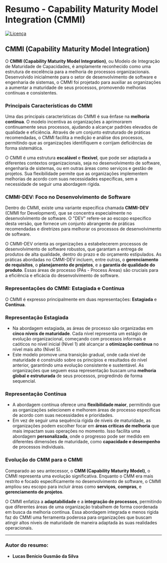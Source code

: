 # Resumo - Capability Maturity Model Integration (CMMI)

[![Licença](https://licensebuttons.net/p/zero/1.0/88x31.png)](https://github.com/lukebgds/Summary_CMMI/blob/main/LICENSE)

## CMMI (Capability Maturity Model Integration)

O **CMMI (Capability Maturity Model Integration)**, ou Modelo de Integração de Maturidade de Capacidades, é amplamente reconhecido como uma estrutura de excelência para a melhoria de processos organizacionais. Desenvolvido inicialmente para o setor de desenvolvimento de software e engenharia de sistemas, o CMMI foi projetado para auxiliar as organizações a aumentar a maturidade de seus processos, promovendo melhorias contínuas e consistentes.

### Principais Características do CMMI

Uma das principais características do CMMI é sua ênfase na **melhoria contínua**. O modelo incentiva as organizações a aprimorarem continuamente seus processos, ajudando a alcançar padrões elevados de qualidade e eficiência. Através de um conjunto estruturado de práticas recomendadas, o CMMI facilita a medição e análise dos processos, permitindo que as organizações identifiquem e corrijam deficiências de forma sistemática.

O CMMI é uma estrutura **escalável** e **flexível**, que pode ser adaptada a diferentes contextos organizacionais, seja no desenvolvimento de software, engenharia de sistemas, ou em outras áreas como serviços e gestão de projetos. Sua flexibilidade permite que as organizações implementem melhorias de acordo com suas necessidades específicas, sem a necessidade de seguir uma abordagem rígida.

### CMMI-DEV: Foco no Desenvolvimento de Software

Dentro do CMMI, existe uma variante específica chamada **CMMI-DEV** (CMMI for Development), que se concentra especialmente no desenvolvimento de software. O "DEV" refere-se ao escopo específico desta versão, que fornece um conjunto abrangente de práticas recomendadas e diretrizes para melhorar os processos de desenvolvimento de software.

O CMMI-DEV orienta as organizações a estabelecerem processos de desenvolvimento de software robustos, que garantam a entrega de produtos de alta qualidade, dentro do prazo e do orçamento estipulados. As práticas abordadas no CMMI-DEV incluem, entre outras, o **gerenciamento de requisitos**, o **planejamento de projetos**, e a **garantia de qualidade do produto**. Essas áreas de processo (PAs - Process Areas) são cruciais para a eficiência e eficácia do desenvolvimento de software.

### Representações do CMMI: Estagiada e Contínua

O CMMI é expresso principalmente em duas representações: **Estagiada** e **Contínua**.

### Representação Estagiada

- Na abordagem estagiada, as áreas de processo são organizadas em **cinco níveis de maturidade**. Cada nível representa um estágio de evolução organizacional, começando com processos informais e caóticos no nível inicial (Nível 1) até alcançar a **otimização contínua** no nível mais alto (Nível 5).
- Este modelo promove uma transição gradual, onde cada nível de maturidade é construído sobre os princípios e resultados do nível anterior, garantindo uma evolução consistente e sustentável. As organizações que seguem essa representação buscam uma **melhoria global e estruturada** de seus processos, progredindo de forma sequencial.

### Representação Contínua

- A abordagem contínua oferece uma **flexibilidade maior**, permitindo que as organizações selecionem e melhorem áreas de processo específicas de acordo com suas necessidades e prioridades.
- Em vez de seguir uma sequência rígida de níveis de maturidade, as organizações podem escolher focar em **áreas críticas de melhoria** que mais impactam suas operações no momento. Isso facilita uma abordagem **personalizada**, onde o progresso pode ser medido em diferentes dimensões de maturidade, como **capacidade e desempenho** de processos individuais.

### Evolução do CMM para o CMMI

Comparado ao seu antecessor, o **CMM (Capability Maturity Model)**, o CMMI representa uma evolução significativa. Enquanto o CMM era mais restrito e focado especificamente no desenvolvimento de software, o CMMI ampliou seu escopo para incluir áreas como **serviços**, **compras**, e **gerenciamento de projetos**.

O CMMI enfatiza a **adaptabilidade** e a **integração de processos**, permitindo que diferentes áreas de uma organização trabalhem de forma coordenada em busca da melhoria contínua. Essa abordagem integrada e menos rígida faz do CMMI uma ferramenta poderosa para organizações que buscam atingir altos níveis de maturidade de maneira adaptada às suas realidades operacionais.

---

### Autor do resumo:

- **Lucas Benício Gusmão da Silva**
